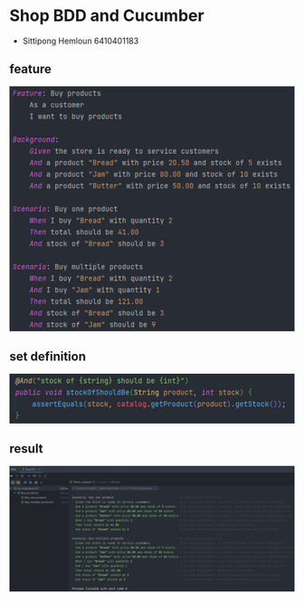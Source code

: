 # Shop BDD and Cucumber

- Sittipong Hemloun 6410401183

## feature
<img src="feature.png" alt="">

## set definition
<img src="setdef.png" alt="">

## result
<img src="result.png" alt="">
